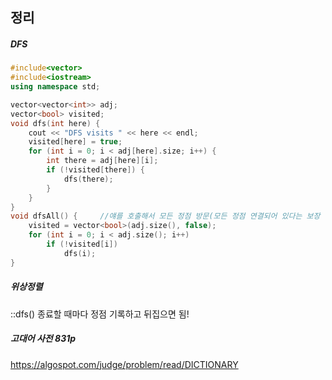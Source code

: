 ## 정리

##### DFS

```c++
#include<vector>
#include<iostream>
using namespace std;

vector<vector<int>> adj;
vector<bool> visited;
void dfs(int here) {
	cout << "DFS visits " << here << endl;
	visited[here] = true;
	for (int i = 0; i < adj[here].size; i++) {
		int there = adj[here][i];
		if (!visited[there]) {
			dfs(there);
		}
	}
}
void dfsAll() {		//얘를 호출해서 모든 정점 방문(모든 정점 연결되어 있다는 보장 없기 때문에)
	visited = vector<bool>(adj.size(), false);
	for (int i = 0; i < adj.size(); i++)
		if (!visited[i])
			dfs(i);
}
```

##### 위상정렬

::dfs() 종료할 때마다 정점 기록하고 뒤집으면 됨!

##### 고대어 사전 831p

https://algospot.com/judge/problem/read/DICTIONARY

```c++

```

